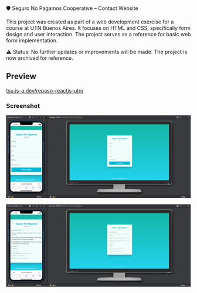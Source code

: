 🛡️ Seguro No Pagamos Cooperative – Contact Website

This project was created as part of a web development exercise for a course at UTN Buenos Aires. It focuses on HTML and CSS, specifically form design and user interaction. The project serves as a reference for basic web form implementation.

⚠️ Status: No further updates or improvements will be made. The project is now archived for reference.

## Preview

[tsu.is-a.dev/repaso-reactjs-utn/](https://tsu.is-a.dev/repaso-reactjs-utn/)

### Screenshot

![screenshot](./screenshot.png)

![screenshot](./screenshot2.png)

